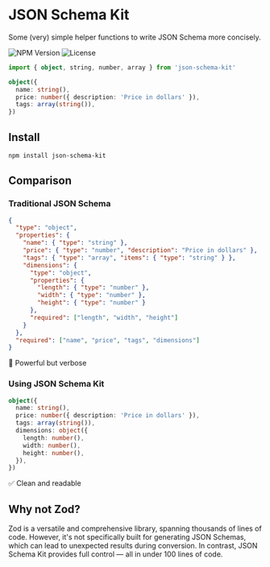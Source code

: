 # JSON Schema Kit

Some (very) simple helper functions to write JSON Schema more concisely.

![NPM Version](https://img.shields.io/npm/v/json-schema-kit?color=green)
![License](https://img.shields.io/github/license/nexxtmove/json-schema-kit?color=green)

```ts
import { object, string, number, array } from 'json-schema-kit'

object({
  name: string(),
  price: number({ description: 'Price in dollars' }),
  tags: array(string()),
})
```

## Install

```bash
npm install json-schema-kit
```

## Comparison

### Traditional JSON Schema

```json
{
  "type": "object",
  "properties": {
    "name": { "type": "string" },
    "price": { "type": "number", "description": "Price in dollars" },
    "tags": { "type": "array", "items": { "type": "string" } },
    "dimensions": {
      "type": "object",
      "properties": {
        "length": { "type": "number" },
        "width": { "type": "number" },
        "height": { "type": "number" }
      },
      "required": ["length", "width", "height"]
    }
  },
  "required": ["name", "price", "tags", "dimensions"]
}
```

🤔 Powerful but verbose

### Using JSON Schema Kit

```ts
object({
  name: string(),
  price: number({ description: 'Price in dollars' }),
  tags: array(string()),
  dimensions: object({
    length: number(),
    width: number(),
    height: number(),
  }),
})
```

✅ Clean and readable

## Why not Zod?

Zod is a versatile and comprehensive library, spanning thousands of lines of code. However, it's not specifically built for generating JSON Schemas, which can lead to unexpected results during conversion. In contrast, JSON Schema Kit provides full control — all in under 100 lines of code.
